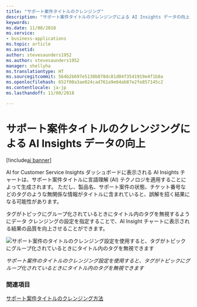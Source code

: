 ```yaml
---
title: "サポート案件タイトルのクレンジング"
description: "サポート案件タイトルのクレンジングによる AI Insights データの向上"
keywords: 
ms.date: 11/08/2018
ms.service:
- business-applications
ms.topic: article
ms.assetid: 
author: stevesaunders1952
ms.author: stevesaunders1952
manager: shellyha
ms.translationtype: HT
ms.sourcegitcommit: 564b2b697e5130b078dc81d04f3541919e4f1b8a
ms.openlocfilehash: 652f00a3ae024cad761a9e64ab87e2fe857145c2
ms.contentlocale: ja-jp
ms.lasthandoff: 11/08/2018

---
```


# <a name="improve-your-ai-insights-data-by-cleansing-support-case-titles"></a>サポート案件タイトルのクレンジングによる AI Insights データの向上

[!include[ai banner](../includes/ai.md)] 

AI for Customer Service Insights ダッシュボードに表示される AI Insights チャートは、サポート案件タイトルに言語理解 (AI) テクノロジを適用することによって生成されます。 ただし、製品名、サポート案件の状態、チケット番号などのタグのような無関係な情報がタイトルに含まれていると、誤解を招く結果になる可能性があります。 

タグがトピックにグループ化されているときにタイトル内のタグを無視するようにデータ クレンジングの設定を指定することで、AI Insight チャートに表示される結果の品質を向上させることができます。

![サポート案件のタイトルのクレンジング設定を使用すると、タグがトピックにグループ化されているときにタイトル内のタグを無視できます](media/case-title-cleansing.png "サポート案件のタイトルのクレンジング設定を使用すると、タグがトピックにグループ化されているときにタイトル内のタグを無視できます")

*サポート案件のタイトルのクレンジング設定を使用すると、タグがトピックにグループ化されているときにタイトル内のタグを無視できます*

### <a name="see-also"></a>関連項目
[サポート案件タイトルのクレンジング方法](https://docs.microsoft.com/dynamics365/ai/customer-service-insights/settings)


